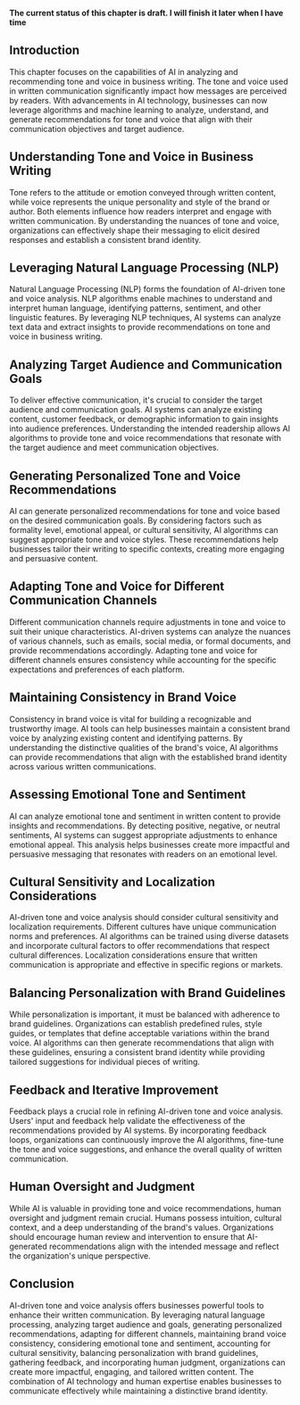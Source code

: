 **The current status of this chapter is draft. I will finish it later when I have time**

Introduction
------------

This chapter focuses on the capabilities of AI in analyzing and recommending tone and voice in business writing. The tone and voice used in written communication significantly impact how messages are perceived by readers. With advancements in AI technology, businesses can now leverage algorithms and machine learning to analyze, understand, and generate recommendations for tone and voice that align with their communication objectives and target audience.

Understanding Tone and Voice in Business Writing
------------------------------------------------

Tone refers to the attitude or emotion conveyed through written content, while voice represents the unique personality and style of the brand or author. Both elements influence how readers interpret and engage with written communication. By understanding the nuances of tone and voice, organizations can effectively shape their messaging to elicit desired responses and establish a consistent brand identity.

Leveraging Natural Language Processing (NLP)
--------------------------------------------

Natural Language Processing (NLP) forms the foundation of AI-driven tone and voice analysis. NLP algorithms enable machines to understand and interpret human language, identifying patterns, sentiment, and other linguistic features. By leveraging NLP techniques, AI systems can analyze text data and extract insights to provide recommendations on tone and voice in business writing.

Analyzing Target Audience and Communication Goals
-------------------------------------------------

To deliver effective communication, it's crucial to consider the target audience and communication goals. AI systems can analyze existing content, customer feedback, or demographic information to gain insights into audience preferences. Understanding the intended readership allows AI algorithms to provide tone and voice recommendations that resonate with the target audience and meet communication objectives.

Generating Personalized Tone and Voice Recommendations
------------------------------------------------------

AI can generate personalized recommendations for tone and voice based on the desired communication goals. By considering factors such as formality level, emotional appeal, or cultural sensitivity, AI algorithms can suggest appropriate tone and voice styles. These recommendations help businesses tailor their writing to specific contexts, creating more engaging and persuasive content.

Adapting Tone and Voice for Different Communication Channels
------------------------------------------------------------

Different communication channels require adjustments in tone and voice to suit their unique characteristics. AI-driven systems can analyze the nuances of various channels, such as emails, social media, or formal documents, and provide recommendations accordingly. Adapting tone and voice for different channels ensures consistency while accounting for the specific expectations and preferences of each platform.

Maintaining Consistency in Brand Voice
--------------------------------------

Consistency in brand voice is vital for building a recognizable and trustworthy image. AI tools can help businesses maintain a consistent brand voice by analyzing existing content and identifying patterns. By understanding the distinctive qualities of the brand's voice, AI algorithms can provide recommendations that align with the established brand identity across various written communications.

Assessing Emotional Tone and Sentiment
--------------------------------------

AI can analyze emotional tone and sentiment in written content to provide insights and recommendations. By detecting positive, negative, or neutral sentiments, AI systems can suggest appropriate adjustments to enhance emotional appeal. This analysis helps businesses create more impactful and persuasive messaging that resonates with readers on an emotional level.

Cultural Sensitivity and Localization Considerations
----------------------------------------------------

AI-driven tone and voice analysis should consider cultural sensitivity and localization requirements. Different cultures have unique communication norms and preferences. AI algorithms can be trained using diverse datasets and incorporate cultural factors to offer recommendations that respect cultural differences. Localization considerations ensure that written communication is appropriate and effective in specific regions or markets.

Balancing Personalization with Brand Guidelines
-----------------------------------------------

While personalization is important, it must be balanced with adherence to brand guidelines. Organizations can establish predefined rules, style guides, or templates that define acceptable variations within the brand voice. AI algorithms can then generate recommendations that align with these guidelines, ensuring a consistent brand identity while providing tailored suggestions for individual pieces of writing.

Feedback and Iterative Improvement
----------------------------------

Feedback plays a crucial role in refining AI-driven tone and voice analysis. Users' input and feedback help validate the effectiveness of the recommendations provided by AI systems. By incorporating feedback loops, organizations can continuously improve the AI algorithms, fine-tune the tone and voice suggestions, and enhance the overall quality of written communication.

Human Oversight and Judgment
----------------------------

While AI is valuable in providing tone and voice recommendations, human oversight and judgment remain crucial. Humans possess intuition, cultural context, and a deep understanding of the brand's values. Organizations should encourage human review and intervention to ensure that AI-generated recommendations align with the intended message and reflect the organization's unique perspective.

Conclusion
----------

AI-driven tone and voice analysis offers businesses powerful tools to enhance their written communication. By leveraging natural language processing, analyzing target audience and goals, generating personalized recommendations, adapting for different channels, maintaining brand voice consistency, considering emotional tone and sentiment, accounting for cultural sensitivity, balancing personalization with brand guidelines, gathering feedback, and incorporating human judgment, organizations can create more impactful, engaging, and tailored written content. The combination of AI technology and human expertise enables businesses to communicate effectively while maintaining a distinctive brand identity.
